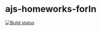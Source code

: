 # ajs-homeworks-forIn
[![Build status](https://ci.appveyor.com/api/projects/status/kxtkafm9bnwl3eg3?svg=true)](https://ci.appveyor.com/project/lioness1741/ajs-homeworks-forIn)